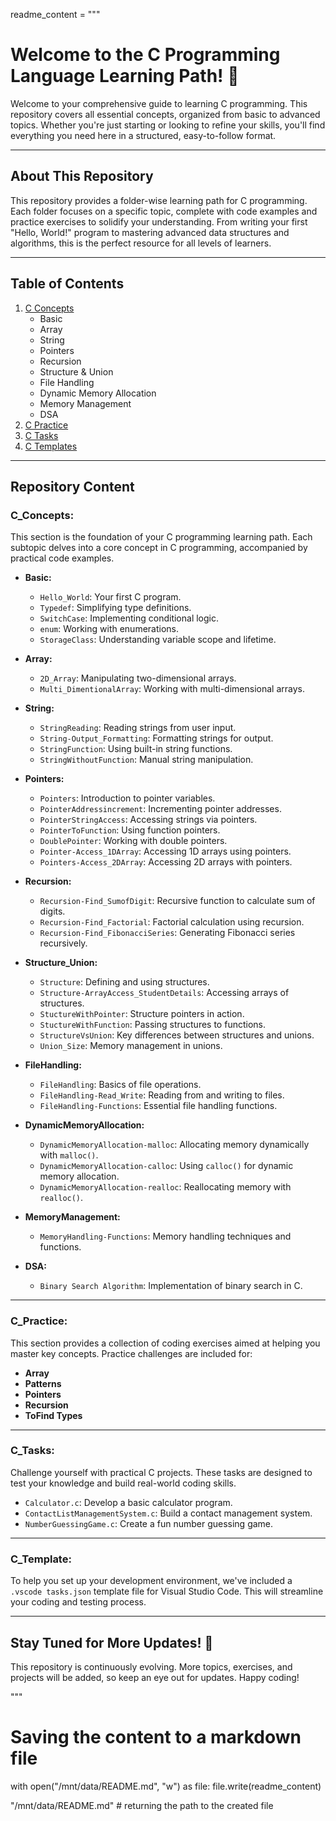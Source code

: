 readme_content = """
# Welcome to the C Programming Language Learning Path! 👋

Welcome to your comprehensive guide to learning C programming. This repository covers all essential concepts, organized from basic to advanced topics. Whether you're just starting or looking to refine your skills, you'll find everything you need here in a structured, easy-to-follow format.

---

## About This Repository

This repository provides a folder-wise learning path for C programming. Each folder focuses on a specific topic, complete with code examples and practice exercises to solidify your understanding. From writing your first "Hello, World!" program to mastering advanced data structures and algorithms, this is the perfect resource for all levels of learners.

---

## Table of Contents

1. [C Concepts](#c-concepts)
   - Basic
   - Array
   - String
   - Pointers
   - Recursion
   - Structure & Union
   - File Handling
   - Dynamic Memory Allocation
   - Memory Management
   - DSA
2. [C Practice](#c-practice)
3. [C Tasks](#c-tasks)
4. [C Templates](#c-templates)

---

## Repository Content

### C_Concepts:

This section is the foundation of your C programming learning path. Each subtopic delves into a core concept in C programming, accompanied by practical code examples.

- **Basic:**
   - `Hello_World`: Your first C program.
   - `Typedef`: Simplifying type definitions.
   - `SwitchCase`: Implementing conditional logic.
   - `enum`: Working with enumerations.
   - `StorageClass`: Understanding variable scope and lifetime.

- **Array:**
   - `2D_Array`: Manipulating two-dimensional arrays.
   - `Multi_DimentionalArray`: Working with multi-dimensional arrays.

- **String:**
   - `StringReading`: Reading strings from user input.
   - `String-Output_Formatting`: Formatting strings for output.
   - `StringFunction`: Using built-in string functions.
   - `StringWithoutFunction`: Manual string manipulation.

- **Pointers:**
   - `Pointers`: Introduction to pointer variables.
   - `PointerAddressincrement`: Incrementing pointer addresses.
   - `PointerStringAccess`: Accessing strings via pointers.
   - `PointerToFunction`: Using function pointers.
   - `DoublePointer`: Working with double pointers.
   - `Pointer-Access_1DArray`: Accessing 1D arrays using pointers.
   - `Pointers-Access_2DArray`: Accessing 2D arrays with pointers.

- **Recursion:**
   - `Recursion-Find_SumofDigit`: Recursive function to calculate sum of digits.
   - `Recursion-Find_Factorial`: Factorial calculation using recursion.
   - `Recursion-Find_FibonacciSeries`: Generating Fibonacci series recursively.

- **Structure_Union:**
   - `Structure`: Defining and using structures.
   - `Structure-ArrayAccess_StudentDetails`: Accessing arrays of structures.
   - `StuctureWithPointer`: Structure pointers in action.
   - `StuctureWithFunction`: Passing structures to functions.
   - `StructureVsUnion`: Key differences between structures and unions.
   - `Union_Size`: Memory management in unions.

- **FileHandling:**
   - `FileHandling`: Basics of file operations.
   - `FileHandling-Read_Write`: Reading from and writing to files.
   - `FileHandling-Functions`: Essential file handling functions.

- **DynamicMemoryAllocation:**
   - `DynamicMemoryAllocation-malloc`: Allocating memory dynamically with `malloc()`.
   - `DynamicMemoryAllocation-calloc`: Using `calloc()` for dynamic memory allocation.
   - `DynamicMemoryAllocation-realloc`: Reallocating memory with `realloc()`.

- **MemoryManagement:**
   - `MemoryHandling-Functions`: Memory handling techniques and functions.

- **DSA:**
   - `Binary Search Algorithm`: Implementation of binary search in C.

---

### C_Practice:

This section provides a collection of coding exercises aimed at helping you master key concepts. Practice challenges are included for:

- **Array**
- **Patterns**
- **Pointers**
- **Recursion**
- **ToFind Types**

---

### C_Tasks:

Challenge yourself with practical C projects. These tasks are designed to test your knowledge and build real-world coding skills.

- `Calculator.c`: Develop a basic calculator program.
- `ContactListManagementSystem.c`: Build a contact management system.
- `NumberGuessingGame.c`: Create a fun number guessing game.

---

### C_Template:

To help you set up your development environment, we've included a `.vscode tasks.json` template file for Visual Studio Code. This will streamline your coding and testing process.

---

## Stay Tuned for More Updates! 🚀

This repository is continuously evolving. More topics, exercises, and projects will be added, so keep an eye out for updates. Happy coding!

"""

# Saving the content to a markdown file
with open("/mnt/data/README.md", "w") as file:
    file.write(readme_content)

"/mnt/data/README.md"  # returning the path to the created file


